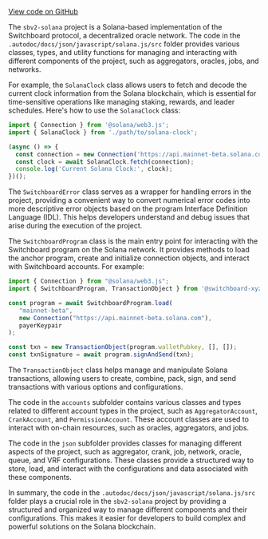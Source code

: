 [View code on GitHub](https://github.com/switchboard-xyz/sbv2-solana/tree/master/.autodoc/docs/json/javascript/solana.js/src)

The `sbv2-solana` project is a Solana-based implementation of the Switchboard protocol, a decentralized oracle network. The code in the `.autodoc/docs/json/javascript/solana.js/src` folder provides various classes, types, and utility functions for managing and interacting with different components of the project, such as aggregators, oracles, jobs, and networks.

For example, the `SolanaClock` class allows users to fetch and decode the current clock information from the Solana blockchain, which is essential for time-sensitive operations like managing staking, rewards, and leader schedules. Here's how to use the `SolanaClock` class:

```javascript
import { Connection } from '@solana/web3.js';
import { SolanaClock } from './path/to/solana-clock';

(async () => {
  const connection = new Connection('https://api.mainnet-beta.solana.com');
  const clock = await SolanaClock.fetch(connection);
  console.log('Current Solana Clock:', clock);
})();
```

The `SwitchboardError` class serves as a wrapper for handling errors in the project, providing a convenient way to convert numerical error codes into more descriptive error objects based on the program Interface Definition Language (IDL). This helps developers understand and debug issues that arise during the execution of the project.

The `SwitchboardProgram` class is the main entry point for interacting with the Switchboard program on the Solana network. It provides methods to load the anchor program, create and initialize connection objects, and interact with Switchboard accounts. For example:

```ts
import { Connection } from "@solana/web3.js";
import { SwitchboardProgram, TransactionObject } from '@switchboard-xyz/solana.js';

const program = await SwitchboardProgram.load(
   "mainnet-beta",
   new Connection("https://api.mainnet-beta.solana.com"),
   payerKeypair
);

const txn = new TransactionObject(program.walletPubkey, [], []);
const txnSignature = await program.signAndSend(txn);
```

The `TransactionObject` class helps manage and manipulate Solana transactions, allowing users to create, combine, pack, sign, and send transactions with various options and configurations.

The code in the `accounts` subfolder contains various classes and types related to different account types in the project, such as `AggregatorAccount`, `CrankAccount`, and `PermissionAccount`. These account classes are used to interact with on-chain resources, such as oracles, aggregators, and jobs.

The code in the `json` subfolder provides classes for managing different aspects of the project, such as aggregator, crank, job, network, oracle, queue, and VRF configurations. These classes provide a structured way to store, load, and interact with the configurations and data associated with these components.

In summary, the code in the `.autodoc/docs/json/javascript/solana.js/src` folder plays a crucial role in the `sbv2-solana` project by providing a structured and organized way to manage different components and their configurations. This makes it easier for developers to build complex and powerful solutions on the Solana blockchain.
